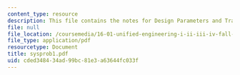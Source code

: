 ```yaml
---
content_type: resource
description: This file contains the notes for Design Parameters and Tradeoffs.
file: null
file_location: /coursemedia/16-01-unified-engineering-i-ii-iii-iv-fall-2005-spring-2006/cded348434ad99bc81e3a63644fc033f_sysprob1.pdf
file_type: application/pdf
resourcetype: Document
title: sysprob1.pdf
uid: cded3484-34ad-99bc-81e3-a63644fc033f
---
```

